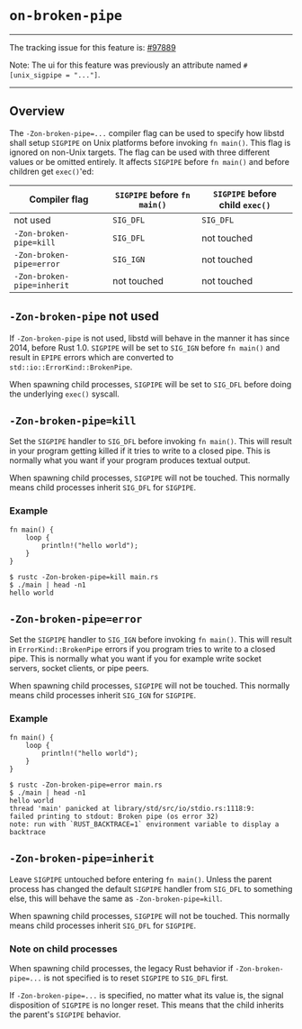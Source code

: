 # `on-broken-pipe`

--------------------

The tracking issue for this feature is: [#97889]

Note: The ui for this feature was previously an attribute named `#[unix_sigpipe = "..."]`.

[#97889]: https://github.com/rust-lang/rust/issues/97889

---


## Overview

The `-Zon-broken-pipe=...` compiler flag can be used to specify how libstd shall setup `SIGPIPE` on Unix platforms before invoking `fn main()`. This flag is ignored on non-Unix targets. The flag can be used with three different values or be omitted entirely. It affects `SIGPIPE` before `fn main()` and before children get `exec()`'ed:

| Compiler flag              | `SIGPIPE` before `fn main()` | `SIGPIPE` before child `exec()` |
|----------------------------|------------------------------|---------------------------------|
| not used                   | `SIG_DFL`                    | `SIG_DFL`                       |
| `-Zon-broken-pipe=kill`    | `SIG_DFL`                    | not touched                     |
| `-Zon-broken-pipe=error`   | `SIG_IGN`                    | not touched                     |
| `-Zon-broken-pipe=inherit` | not touched                  | not touched                     |


## `-Zon-broken-pipe` not used

If `-Zon-broken-pipe` is not used, libstd will behave in the manner it has since 2014, before Rust 1.0. `SIGPIPE` will be set to `SIG_IGN` before `fn main()` and result in `EPIPE` errors which are converted to `std::io::ErrorKind::BrokenPipe`.

When spawning child processes, `SIGPIPE` will be set to `SIG_DFL` before doing the underlying `exec()` syscall.


## `-Zon-broken-pipe=kill`

Set the `SIGPIPE` handler to `SIG_DFL` before invoking `fn main()`. This will result in your program getting killed if it tries to write to a closed pipe. This is normally what you want if your program produces textual output.

When spawning child processes, `SIGPIPE` will not be touched. This normally means child processes inherit `SIG_DFL` for `SIGPIPE`.

### Example

```rust,no_run
fn main() {
    loop {
        println!("hello world");
    }
}
```

```console
$ rustc -Zon-broken-pipe=kill main.rs
$ ./main | head -n1
hello world
```

## `-Zon-broken-pipe=error`

Set the `SIGPIPE` handler to `SIG_IGN` before invoking `fn main()`. This will result in `ErrorKind::BrokenPipe` errors if you program tries to write to a closed pipe. This is normally what you want if you for example write socket servers, socket clients, or pipe peers.

When spawning child processes, `SIGPIPE` will not be touched. This normally means child processes inherit `SIG_IGN` for `SIGPIPE`.

### Example

```rust,no_run
fn main() {
    loop {
        println!("hello world");
    }
}
```

```console
$ rustc -Zon-broken-pipe=error main.rs
$ ./main | head -n1
hello world
thread 'main' panicked at library/std/src/io/stdio.rs:1118:9:
failed printing to stdout: Broken pipe (os error 32)
note: run with `RUST_BACKTRACE=1` environment variable to display a backtrace
```

## `-Zon-broken-pipe=inherit`

Leave `SIGPIPE` untouched before entering `fn main()`. Unless the parent process has changed the default `SIGPIPE` handler from `SIG_DFL` to something else, this will behave the same as `-Zon-broken-pipe=kill`.

When spawning child processes, `SIGPIPE` will not be touched. This normally means child processes inherit `SIG_DFL` for `SIGPIPE`.

### Note on child processes

When spawning child processes, the legacy Rust behavior if `-Zon-broken-pipe=...` is not specified is to reset `SIGPIPE` to `SIG_DFL` first.

If `-Zon-broken-pipe=...` is specified, no matter what its value is, the signal disposition of `SIGPIPE` is no longer reset. This means that the child inherits the parent's `SIGPIPE` behavior.
